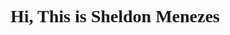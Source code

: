 <link rel="preconnect" href="https://fonts.googleapis.com">
<link rel="preconnect" href="https://fonts.gstatic.com" crossorigin>
<link href="https://fonts.googleapis.com/css2?family=Martian+Mono:wght@300&display=swap" rel="stylesheet">
<h1 style="font-family: 'Martian Mono';">Hi, This is Sheldon Menezes</h1>
